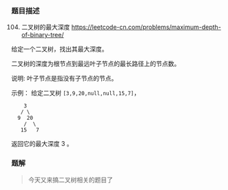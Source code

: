 ### 题目描述

104. 二叉树的最大深度 https://leetcode-cn.com/problems/maximum-depth-of-binary-tree/
     
给定一个二叉树，找出其最大深度。

二叉树的深度为根节点到最远叶子节点的最长路径上的节点数。

说明: 叶子节点是指没有子节点的节点。

示例：
给定二叉树 ``[3,9,20,null,null,15,7]``，
```
    3
   / \
  9  20
    /  \
   15   7
```
返回它的最大深度 3 。

### 题解

>今天又来搞二叉树相关的题目了

